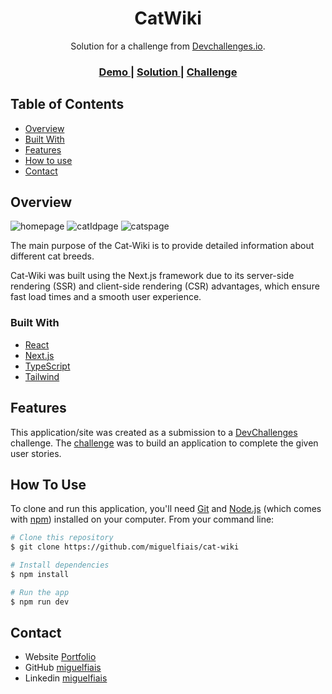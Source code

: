 <!-- Please update value in the {}  -->

<h1 align="center">CatWiki</h1>

<div align="center">
   Solution for a challenge from  <a href="http://devchallenges.io" target="_blank">Devchallenges.io</a>.
</div>

<div align="center">
  <h3>
    <a href="https://cat-wiki-flax.vercel.app/">
      Demo
    </a>
    <span> | </span>
    <a href="https://github.com/miguelfiais/cat-wiki">
      Solution
    </a>
    <span> | </span>
    <a href="https://devchallenges.io/challenges/f4NJ53rcfgrP6sBMD2jt">
      Challenge
    </a>
  </h3>
</div>

<!-- TABLE OF CONTENTS -->

## Table of Contents

- [Overview](#overview)
- [Built With](#built-with)
- [Features](#features)
- [How to use](#how-to-use)
- [Contact](#contact)

<!-- OVERVIEW -->

## Overview

![homepage](https://github.com/miguelfiais/cat-wiki/assets/108070001/6d6d9bfc-7e39-471b-9534-96b5739ecd5c)
![catIdpage](https://github.com/miguelfiais/cat-wiki/assets/108070001/c51c1fee-fc4e-4978-8ffe-096e8b2c06ea)
![catspage](https://github.com/miguelfiais/cat-wiki/assets/108070001/6aa7d3af-4578-47bb-a87a-dce9569825be)

The main purpose of the Cat-Wiki is to provide detailed information about different cat breeds.

Cat-Wiki was built using the Next.js framework due to its server-side rendering (SSR) and client-side rendering (CSR) advantages, which ensure fast load times and a smooth user experience.

### Built With

<!-- This section should list any major frameworks that you built your project using. Here are a few examples.-->

- [React](https://reactjs.org/)
- [Next.js](https://nextjs.org/)
- [TypeScript](https://www.typescriptlang.org/)
- [Tailwind](https://tailwindcss.com/)

## Features

<!-- List the features of your application or follow the template. Don't share the figma file here :) -->

This application/site was created as a submission to a [DevChallenges](https://devchallenges.io/challenges) challenge. The [challenge](https://devchallenges.io/challenges/f4NJ53rcfgrP6sBMD2jt) was to build an application to complete the given user stories.

## How To Use

<!-- Example: -->

To clone and run this application, you'll need [Git](https://git-scm.com) and [Node.js](https://nodejs.org/en/download/) (which comes with [npm](http://npmjs.com)) installed on your computer. From your command line:

```bash
# Clone this repository
$ git clone https://github.com/miguelfiais/cat-wiki

# Install dependencies
$ npm install

# Run the app
$ npm run dev
```

## Contact

- Website [Portfolio](https://miguelfiais.netlify.app/)
- GitHub [miguelfiais](https://github.com/miguelfiais)
- Linkedin [miguelfiais](https://www.linkedin.com/in/miguel-fiais/)

